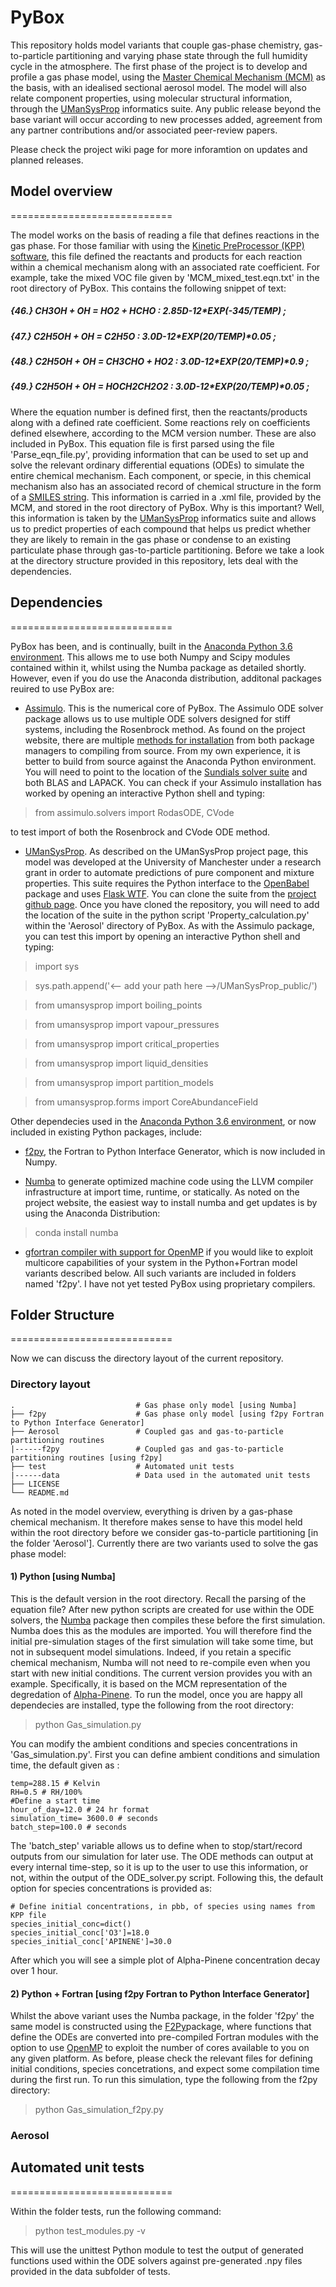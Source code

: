 # PyBox

This repository holds model variants that couple gas-phase chemistry, gas-to-particle partitioning and varying phase state through the full humidity cycle in the atmosphere. The first phase of the project is to develop and profile a gas phase model, using the [Master Chemical Mechanism (MCM)](http://mcm.leeds.ac.uk/MCM/) as the basis, with an idealised sectional aerosol model. The model will also relate component properties, using molecular structural information, through the [UManSysProp](http://umansysprop.seaes.manchester.ac.uk) informatics suite.  Any public release beyond the base variant will occur according to new processes added, agreement from any partner contributions and/or associated peer-review papers.

Please check the project wiki page for more inforamtion on updates and planned releases.

## Model overview
============================

The model works on the basis of reading a file that defines reactions in the gas phase. For those familiar with using the [Kinetic PreProcessor (KPP) software](http://people.cs.vt.edu/~asandu/Software/Kpp/), this file defined the reactants and products for each reaction within a chemical mechanism along with an associated rate coefficient. For example, take the mixed VOC file given by 'MCM_mixed_test.eqn.txt' in the root directory of PyBox. This contains the following snippet of text:

##### {46.} 	 CH3OH + OH = HO2 + HCHO : 	2.85D-12*EXP(-345/TEMP) 	;
##### {47.} 	 C2H5OH + OH = C2H5O : 	3.0D-12*EXP(20/TEMP)*0.05 	;
##### {48.} 	 C2H5OH + OH = CH3CHO + HO2 : 	3.0D-12*EXP(20/TEMP)*0.9 	;
##### {49.} 	 C2H5OH + OH = HOCH2CH2O2 : 	3.0D-12*EXP(20/TEMP)*0.05 	;

Where the equation number is defined first, then the reactants/products along with a defined rate coefficient. Some reactions rely on coefficients defined elsewhere, according to the MCM version number. These are also included in PyBox. This equation file is first parsed using the file 'Parse_eqn_file.py', providing information that can be used to set up and solve the relevant ordinary differential equations (ODEs) to simulate the entire chemical mechanism.  Each component, or specie, in this chemical mechanism also has an associated record of chemical structure in the form of a [SMILES string](http://www.daylight.com/dayhtml/doc/theory/theory.smiles.html). This information is carried in a .xml file, provided by the MCM, and stored in the root directory of PyBox. Why is this important? Well, this information is taken by the [UManSysProp](http://umansysprop.seaes.manchester.ac.uk) informatics suite and allows us to predict properties of each compound that helps us predict whether they are likely to remain in the gas phase or condense to an existing particulate phase through gas-to-particle partitioning. Before we take a look at the directory structure provided in this repository, lets deal with the dependencies.

## Dependencies
============================

PyBox has been, and is continually, built in the [Anaconda Python 3.6 environment](https://www.anaconda.com/download/#macos). This allows me to use both Numpy and Scipy modules contained within it, whilst using the Numba package as detailed shortly. However, even if you do use the Anaconda distribution, additonal packages reuired to use PyBox are:

- [Assimulo](http://www.jmodelica.org/assimulo). This is the numerical core of PyBox. The Assimulo ODE solver package allows us to use multiple ODE solvers designed for stiff systems, including the Rosenbrock method. As found on the project website, there are multiple [methods for installation](https://jmodelica.org/assimulo/installation.html) from both package managers to compiling from source.  From my own experience, it is better to build from source against the Anaconda Python environment. You will need to point to the location of the [Sundials solver suite](https://computation.llnl.gov/projects/sundials) and both BLAS and LAPACK. You can check if your Assimulo installation has worked by opening an interactive Python shell and typing:

> from assimulo.solvers import RodasODE, CVode

to test import of both the Rosenbrock and CVode ODE method.

- [UManSysProp](http://umansysprop.seaes.manchester.ac.uk). As described on the UManSysProp project page, this model was developed at the University of Manchester under a research grant in order to automate predictions of pure component and mixture properties. This suite requires the Python interface to the [OpenBabel](https://openbabel.org/docs/dev/UseTheLibrary/Python_Pybel.html) package and uses [Flask WTF](https://flask-wtf.readthedocs.io/en/stable/). You can clone the suite from the [project github page](https://github.com/loftytopping/UManSysProp_public). Once you have cloned the repository, you will need to add the location of the suite in the python script 'Property_calculation.py' within the 'Aerosol' directory of PyBox. As with the Assimulo package, you can test this import by opening an interactive Python shell and typing:

> import sys

> sys.path.append('<-- add your path here -->/UManSysProp_public/')

> from umansysprop import boiling_points

> from umansysprop import vapour_pressures

> from umansysprop import critical_properties

> from umansysprop import liquid_densities

> from umansysprop import partition_models

> from umansysprop.forms import CoreAbundanceField

Other dependecies used in the [Anaconda Python 3.6 environment](https://www.anaconda.com/download/#macos), or now included in existing Python packages, include:

- [f2py](https://docs.scipy.org/doc/numpy-1.13.0/f2py/index.html), the Fortran to Python Interface Generator, which is now included in Numpy. 

- [Numba](https://numba.pydata.org) to generate optimized machine code using the LLVM compiler infrastructure at import time, runtime, or statically. As noted on the project website, the easiest way to install numba and get updates is by using the Anaconda Distribution:

> conda install numba

- [gfortran compiler with support for OpenMP](https://gcc.gnu.org/wiki/openmp) if you would like to exploit multicore capabilities of your system in the Python+Fortran model variants described below.  All such variants are included in folders named 'f2py'. I have not yet tested PyBox using proprietary compilers.

## Folder Structure 
============================

Now we can discuss the directory layout of the current repository.

### Directory layout

    .                           # Gas phase only model [using Numba]
    ├── f2py                    # Gas phase only model [using f2py Fortran to Python Interface Generator] 
    ├── Aerosol                 # Coupled gas and gas-to-particle partitioning routines
    |------f2py                 # Coupled gas and gas-to-particle partitioning routines [using f2py]
    ├── test                    # Automated unit tests
    |------data                 # Data used in the automated unit tests
    ├── LICENSE
    └── README.md
    
As noted in the model overview, everything is driven by a gas-phase chemical mechanism. It therefore makes sense to have this model held within the root directory before we consider gas-to-particle partitioning [in the folder 'Aerosol']. Currently there are two variants used to solve the gas phase model:
   
#### 1) Python [using Numba]
This is the default version in the root directory. Recall the parsing of the equation file? After new python scripts are created for use within the ODE solvers, the [Numba](https://numba.pydata.org) package then compiles these before the first simulation. Numba does this as the modules are imported. You will therefore find the initial pre-simulation stages of the first simulation will take some time, but not in subsequent model simulations. Indeed, if you retain a specific chemical mechanism, Numba will not need to re-compile even when you start with new initial conditions. The current version provides you with an example. Specifically, it is based on the MCM representation of the degredation of [Alpha-Pinene](https://en.wikipedia.org/wiki/Alpha-Pinene). To run the model, once you are happy all dependecies are installed, type the following from the root directory:

> python Gas_simulation.py

You can modify the ambient conditions and species concentrations in 'Gas_simulation.py'. First you can define ambient conditions and simulation time, the default given as :

    temp=288.15 # Kelvin
    RH=0.5 # RH/100%
    #Define a start time 
    hour_of_day=12.0 # 24 hr format
    simulation_time= 3600.0 # seconds
    batch_step=100.0 # seconds
    
The 'batch_step' variable allows us to define when to stop/start/record outputs from our simulation for later use. The ODE methods can output at every internal time-step, so it is up to the user to use this information, or not, within the output of the ODE_solver.py script.  Following this, the default option for species concentrations is provided as:

    # Define initial concentrations, in pbb, of species using names from KPP file
    species_initial_conc=dict()
    species_initial_conc['O3']=18.0
    species_initial_conc['APINENE']=30.0

After which you will see a simple plot of Alpha-Pinene concentration decay over 1 hour.

#### 2) Python + Fortran [using f2py Fortran to Python Interface Generator] 
Whilst the above variant uses the Numba package, in the folder 'f2py' the same model is constructed using the [F2Py](https://docs.scipy.org/doc/numpy/f2py/)package, where functions that define the ODEs are converted into pre-compiled Fortran modules with the option to use [OpenMP](http://www.openmp.org) to exploit the number of cores available to you on any given platform. As before, please check the relevant files for defining initial conditions, species concetrations, and expect some compilation time during the first run. To run this simulation, type the following from the f2py directory:

> python Gas_simulation_f2py.py

### Aerosol

## Automated unit tests 
============================

Within the folder tests, run the following command:

> python test_modules.py -v

This will use the unittest Python module to test the output of generated functions used within the ODE solvers against pre-generated .npy files provided in the data subfolder of tests.

